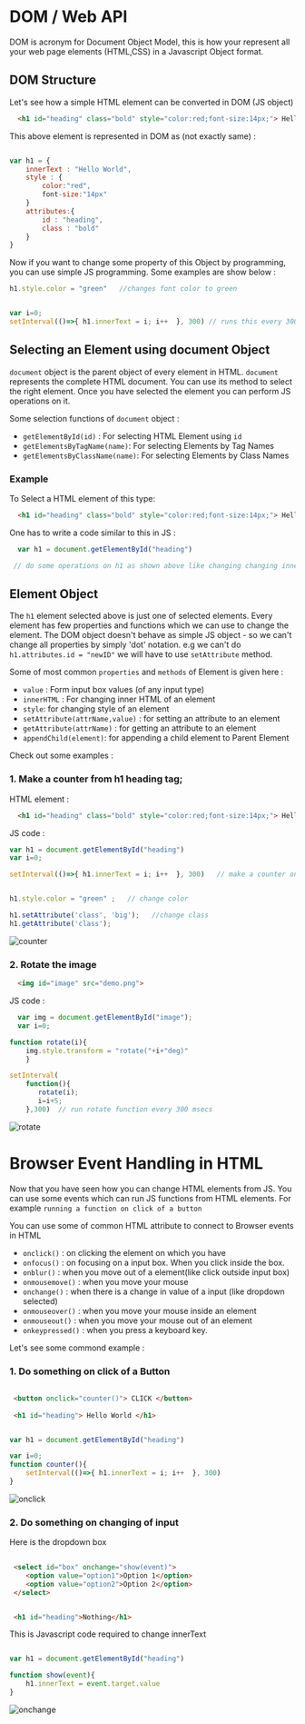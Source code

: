 
# DOM / Web API


DOM is acronym for Document Object Model, this is how your represent all your web page elements (HTML,CSS) in a Javascript Object format.


## DOM Structure

Let's see how a simple HTML element can be converted in DOM (JS object)

```HTML
  <h1 id="heading" class="bold" style="color:red;font-size:14px;"> Hello World </h1>
```

This above element is represented in DOM as (not exactly same) :

```javascript

var h1 = {
    innerText : "Hello World",
    style : {
        color:"red",
        font-size:"14px"
    }
    attributes:{
        id : "heading",
        class : "bold"
    }
}
```

Now if you want to change some property of this Object by programming, you can use simple JS programming. Some examples are show below :


```javascript
h1.style.color = "green"   //changes font color to green


var i=0;
setInterval(()=>{ h1.innerText = i; i++  }, 300) // runs this every 300 miliseconds and changes innerText of h1 to a new number;
```




## Selecting an Element using document Object


`document` object is the parent object of every element in HTML. `document` represents the complete HTML document. You can use its method to select the right element. Once you have selected the element you can perform JS operations on it.

Some selection functions of `document` object :

* `getElementById(id)` : For selecting HTML Element using `id`
* `getElementsByTagName(name)`: For selecting Elements by Tag Names 
* `getElementsByClassName(name)`:  For selecting Elements by Class Names 


### Example

To Select a HTML element of this type:

```HTML
  <h1 id="heading" class="bold" style="color:red;font-size:14px;"> Hello World </h1>
```

One has to write a code similar to this in JS :

```javascript
  var h1 = document.getElementById("heading")

 // do some operations on h1 as shown above like changing changing innerText

```


## Element Object

The `h1` element selected above is just one of selected elements. Every element has few properties and functions which we can use to change the element. The DOM object doesn't behave as simple JS object - so we can't change all properties by simply 'dot' notation. e.g we can't do `h1.attributes.id = "newID"` we will have to use `setAttribute` method.

Some of most common `properties` and `methods` of Element is given here :

* `value` : Form input box values (of any input type)
* `innerHTML` : For changing inner HTML of an element
* `style`: for changing style of an element
* `setAttribute(attrName,value)` : for setting an attribute to an element
* `getAttribute(attrName)` : for getting an attribute to an element
* `appendChild(element)`: for appending a child element to Parent Element

Check out some examples :

### 1. Make a counter from h1 heading tag; 

HTML element :

```HTML
  <h1 id="heading" class="bold" style="color:red;font-size:14px;"> Hello World </h1>
```
JS code :

```javascript
var h1 = document.getElementById("heading")
var i=0;

setInterval(()=>{ h1.innerText = i; i++  }, 300)   // make a counter on your page.


h1.style.color = "green" ;   // change color

h1.setAttribute('class', 'big');   //change class
h1.getAttribute('class');     

```

![counter](./images/counter.gif)


### 2. Rotate the image 

```HTML
  <img id="image" src="demo.png">
```
JS code :

```javascript
  var img = document.getElementById("image");
  var i=0;

function rotate(i){
    img.style.transform = "rotate("+i+"deg)"
    }

setInterval(
    function(){
       rotate(i);
       i=i+5;
    },300)  // run rotate function every 300 msecs

```

![rotate](./images/rotate.gif)


# Browser Event Handling in HTML

Now that you have seen how you can change HTML elements from JS. You can use some events which can run JS functions from HTML elements. For example `running a function on click of a button`

You can use some of common HTML attribute to connect to Browser events in HTML

* `onclick()` : on clicking the element on which you have 
* `onfocus()` : on focusing on a input box. When you click inside the box. 
* `onblur()` : when you move out of a element(like click outside input box)
* `onmousemove()` : when you move your mouse
* `onchange()` : when there is a change in value of a input (like dropdown selected)
* `onmouseover()` : when you move your mouse inside an element
* `onmouseout()` : when you move your mouse out of an element
* `onkeypressed()` : when you press a keyboard key.

Let's see some commond example :


### 1. Do something on click of a Button

```HTML
 
 <button onclick="counter()"> CLICK </button> 
 
 <h1 id="heading"> Hello World </h1>

```

```js

var h1 = document.getElementById("heading")

var i=0;
function counter(){
    setInterval(()=>{ h1.innerText = i; i++  }, 300)
} 

```

![onclick](./images/onclick.gif)

### 2. Do something on changing of input

Here is the dropdown box

```HTML
 
 <select id="box" onchange="show(event)"> 
    <option value="option1">Option 1</option>
    <option value="option2">Option 2</option>
 </select> 


 <h1 id="heading">Nothing</h1>

```
This is Javascript code required to change innerText

```js

var h1 = document.getElementById("heading")

function show(event){
    h1.innerText = event.target.value
}

```

![onchange](./images/onchange.gif)







